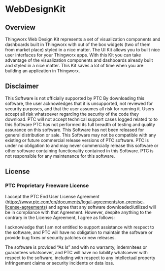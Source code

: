 # WebDesignKit



## Overview 

Thingworx Web Design Kit represents a set of visualization components and dashboards built in Thingworx with out of the box widgets (two of them from market place) styled in a nice matter. The UI Kit allows you to built nice user interfaces for your Thingworx apps. With this Kit you can take advantage of the visualization components and dashboards already built and styled in a nice matter.
This Kit saves a lot of time when you are building an application in Thingworx.



## Disclaimer 

This Software is not officially supported by PTC By downloading this software, the user acknowledges that it is unsupported, not reviewed for security purposes, and that the user assumes all risk for running it. Users accept all risk whatsoever regarding the security of the code they download. PTC will not accept technical support cases logged related to to this Software PTC has not performed its full breadth of testing and quality assurance on this software. This Software has not been released for general distribution or sale. This Software may not be compatible with any existing or future commercial release versions of PTC software. PTC is under no obligation to and may never commercially release this software or other software containing functionality contained in this Software. PTC is not responsible for any maintenance for this software.



## License 

### PTC Proprietary Freeware License 

I accept the PTC End User License Agreement (https://www.ptc.com/en/documents/legal-agreements/on-premise-license-agreements) and agree that any software downloaded/utilized will be in compliance with that Agreement. However, despite anything to the contrary in the License Agreement, I agree as follows:

I acknowledge that I am not entitled to support assistance with respect to the software, and PTC will have no obligation to maintain the software or provide bug fixes or security patches or new releases.

The software is provided “As Is” and with no warranty, indemnitees or guarantees whatsoever, and PTC will have no liability whatsoever with respect to the software, including with respect to any intellectual property infringement claims or security incidents or data loss.
